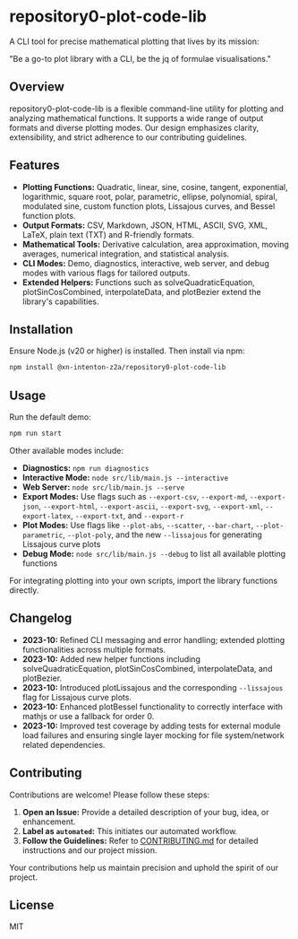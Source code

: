 # repository0-plot-code-lib

A CLI tool for precise mathematical plotting that lives by its mission:

"Be a go-to plot library with a CLI, be the jq of formulae visualisations."

## Overview

repository0-plot-code-lib is a flexible command-line utility for plotting and analyzing mathematical functions. It supports a wide range of output formats and diverse plotting modes. Our design emphasizes clarity, extensibility, and strict adherence to our contributing guidelines.

## Features

- **Plotting Functions:** Quadratic, linear, sine, cosine, tangent, exponential, logarithmic, square root, polar, parametric, ellipse, polynomial, spiral, modulated sine, custom function plots, Lissajous curves, and Bessel function plots.
- **Output Formats:** CSV, Markdown, JSON, HTML, ASCII, SVG, XML, LaTeX, plain text (TXT) and R-friendly formats.
- **Mathematical Tools:** Derivative calculation, area approximation, moving averages, numerical integration, and statistical analysis.
- **CLI Modes:** Demo, diagnostics, interactive, web server, and debug modes with various flags for tailored outputs.
- **Extended Helpers:** Functions such as solveQuadraticEquation, plotSinCosCombined, interpolateData, and plotBezier extend the library's capabilities.

## Installation

Ensure Node.js (v20 or higher) is installed. Then install via npm:

```bash
npm install @xn-intenton-z2a/repository0-plot-code-lib
```

## Usage

Run the default demo:

```bash
npm run start
```

Other available modes include:

- **Diagnostics:** `npm run diagnostics`
- **Interactive Mode:** `node src/lib/main.js --interactive`
- **Web Server:** `node src/lib/main.js --serve`
- **Export Modes:** Use flags such as `--export-csv`, `--export-md`, `--export-json`, `--export-html`, `--export-ascii`, `--export-svg`, `--export-xml`, `--export-latex`, `--export-txt`, and `--export-r`
- **Plot Modes:** Use flags like `--plot-abs`, `--scatter`, `--bar-chart`, `--plot-parametric`, `--plot-poly`, and the new `--lissajous` for generating Lissajous curve plots
- **Debug Mode:** `node src/lib/main.js --debug` to list all available plotting functions

For integrating plotting into your own scripts, import the library functions directly.

## Changelog

- **2023-10:** Refined CLI messaging and error handling; extended plotting functionalities across multiple formats.
- **2023-10:** Added new helper functions including solveQuadraticEquation, plotSinCosCombined, interpolateData, and plotBezier.
- **2023-10:** Introduced plotLissajous and the corresponding `--lissajous` flag for Lissajous curve plots.
- **2023-10:** Enhanced plotBessel functionality to correctly interface with mathjs or use a fallback for order 0.
- **2023-10:** Improved test coverage by adding tests for external module load failures and ensuring single layer mocking for file system/network related dependencies.

## Contributing

Contributions are welcome! Please follow these steps:

1. **Open an Issue:** Provide a detailed description of your bug, idea, or enhancement.
2. **Label as `automated`:** This initiates our automated workflow.
3. **Follow the Guidelines:** Refer to [CONTRIBUTING.md](./CONTRIBUTING.md) for detailed instructions and our project mission.

Your contributions help us maintain precision and uphold the spirit of our project.

## License

MIT
